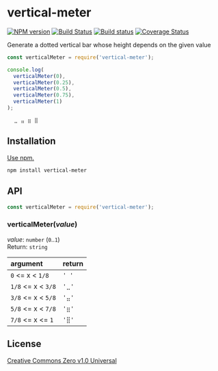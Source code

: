 # vertical-meter

[![NPM version](https://img.shields.io/npm/v/vertical-meter.svg)](https://www.npmjs.com/package/vertical-meter)
[![Build Status](https://travis-ci.org/shinnn/vertical-meter.svg?branch=master)](https://travis-ci.org/shinnn/vertical-meter)
[![Build status](https://ci.appveyor.com/api/projects/status/pfaygmaamvhpirb4/branch/master?svg=true)](https://ci.appveyor.com/project/ShinnosukeWatanabe/vertical-meter/branch/master)
[![Coverage Status](https://img.shields.io/coveralls/shinnn/vertical-meter.svg)](https://coveralls.io/github/shinnn/vertical-meter?branch=master)

Generate a dotted vertical bar whose height depends on the given value

```javascript
const verticalMeter = require('vertical-meter');

console.log(
  verticalMeter(0),
  verticalMeter(0.25),
  verticalMeter(0.5),
  verticalMeter(0.75),
  verticalMeter(1)
);
```

```
⠀ ⣀ ⣤ ⣶ ⣿
```

## Installation

[Use npm.](https://docs.npmjs.com/cli/install)

```
npm install vertical-meter
```

## API

```javascript
const verticalMeter = require('vertical-meter');
```

### verticalMeter(*value*)

*value*: `number` (`0`..`1`)  
Return: `string`

| argument               | return       |
|:-----------------------|:-------------|
| `0` <= x < `1/8`       | `' '`        |
| `1/8` <= x < `3/8`     | `'⣀'`        |
| `3/8` <= x < `5/8`     | `'⣤'`        |
| `5/8` <= x < `7/8`     | `'⣶'`        |
| `7/8` <= x <= `1`      | `'⣿'`        |

## License

[Creative Commons Zero v1.0 Universal](https://creativecommons.org/publicdomain/zero/1.0/deed)
